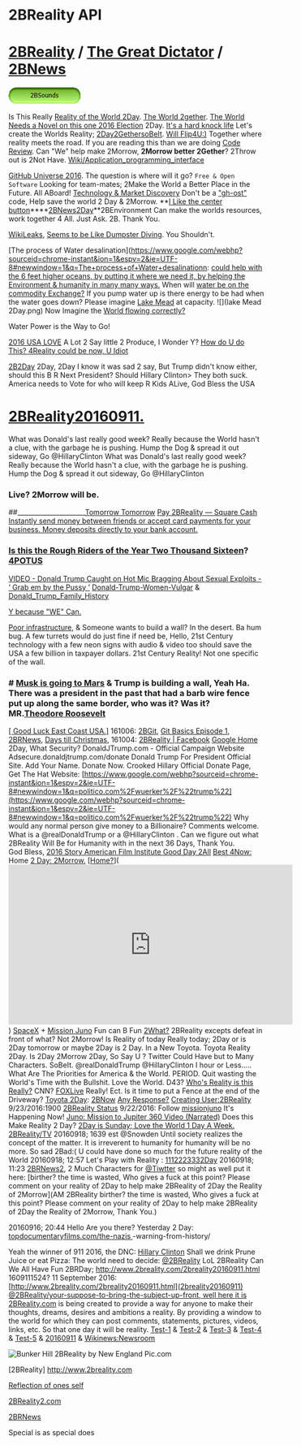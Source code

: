 # 2BReality API
# [2BReality](http://www.2breality.com/) / [The Great Dictator](https://youtu.be/V1fMvLbE85E) / [2BNews](http://www.2breality.com/2BNews.aspx) 
![](button43.gif)

 Is This Really [Reality of the World 2Day](https://news.google.com/nwshp?hl=en&tab=wn). [The World 2gether](https://www.google.com/search?q=2BReality+21+Days+till+we+vote+for+the+World.&oq=2BReality++21+Days+till+we+vote+for+the+World.&aqs=chrome..69i57j69i64&sourceid=chrome&ie=UTF-8).  [The World Needs a Novel on this one 2016 Election](http://www.nbcnews.com/news/us-news/billy-bush-leaving-today-show-effective-immediately-n667936) 2Day. [It's a hard knock life](https://youtu.be/-0bOH8ABpco)
 Let's create the Worlds Reality; [2Day2GethersoBeIt](https://www.youtube.com/watch?v=Nz8atO-7aWA). [Will Flip4U:)](https://www.elance.com/samples/boston-2day-2breality-boston/127985550/#posSlide)  Together where reality meets the road. If you are reading this than we are doing [Code Review](https://en.wikipedia.org/wiki/Code_review). Can "We" help make 2Morrow, **2Morrow better 2Gether**? 2Throw out is 2Not Have. [Wiki/Application_programming_interface](https://en.wikipedia.org/wiki/Application_programming_interface)

[GitHub Universe 2016](https://www.youtube.com/watch?v=Uflvf8l0NLY&feature=youtu.be&list=PL0lo9MOBetEEUcOiXSL0XMRZKfAWlZ3Cb). The question is where will it go? ```Free & Open Software```[](https://youtu.be/xXyCbjO5s-0) Looking for team-mates; 2Make the World a Better Place in the Future. All ABoard! 
[Technology & Market Discovery](https://ipo.llnl.gov/technologies/technology-market-discovery)
 Don't be a ["gh-ost"](https://www.google.com/search?q=gh-ost&oq=gh-ost&aqs=chrome..69i57j69i60&sourceid=chrome&ie=UTF-8#newwindow=1&tbm=vid&q=%22gh-ost%22+code) code, Help save the world 2 Day & 2Morrow. **[I Like the center button](http://www.2breality.com/My%20Dear%20Deer%202.JPG)****[2BNews2Day](https://images.google.com/imgres?imgurl=http%3A%2F%2Fwww.2breality.com%2FImages%2FButtons%2Flgben.jpg&imgrefurl=http%3A%2F%2Fwww.2breality.com%2F2BNews.aspx&docid=8u3Yx6gwCo-JlM&tbnid=ko4vgANJUnftMM%3A&w=180&h=217&source=sh%2Fx%2Fim)**2BEnvironment Can make the worlds resources, work together 4 All. Just Ask. 2B. Thank You.  
 
[WikiLeaks](https://wikileaks.org/), [Seems to be Like Dumpster Diving](https://twitter.com/2BReality/status/787703677943414785). You Shouldn't.
 
[The process of Water desalination](https://www.google.com/webhp?sourceid=chrome-instant&ion=1&espv=2&ie=UTF-8#newwindow=1&q=The+process+of+Water+desalinationn: [could help with the 6 feet higher oceans, by putting it where we need it, by helping the Environment & humanity in many many ways.](https://youtu.be/BikQFWNYct4) When will [water be on the commodity Exchange?](https://www.google.com/webhp?sourceid=chrome-instant&ion=1&espv=2&ie=UTF-8#q=water+be+on+the+commodity+Exchange%3F) 
 If you pump water up is there energy to be had when the water goes down?
Please imagine [Lake Mead](https://en.wikipedia.org/wiki/Lake_Mead) at capacity. ![](lake Mead 2Day.png)
Now Imagine the [World flowing correctly?](https://youtu.be/Cst_RaRMiJk) 

Water Power is the Way to Go!

[2016 USA LOVE](https://www.google.com/webhp?sourceid=chrome-instant&ion=1&espv=2&ie=UTF-8#q=.2breality)
 A Lot 2 Say little 2  Produce, I Wonder Y? 
[How do U do This? 4Reality could be now, U Idiot](https://www.google.com/webhp?sourceid=chrome-instant&ion=1&espv=2&ie=UTF-8#q=.2breality) 

 [2B2Day](http://2breality2.com/) 2Day, 2Day
 I know it was sad 2 say, But Trump didn't know either, should this B R Next President? Should Hillary Clinton> They both suck. America needs to Vote for who will keep R Kids ALive, God Bless the USA

# [2BReality20160911.](http://www.2breality.com/2breality20160911.html) 
What was Donald's last really good week? Really because the World hasn't a clue, with the garbage he is pushing. Hump the Dog & spread it out sideway, Go @HillaryClinton What was Donald's last really good week? Really because the World hasn't a clue, with the garbage he is pushing. Hump the Dog & spread it out sideway, Go @HillaryClinton 
### Live? 2Morrow will be.
##_____________________[Tomorrow Tomorrow](https://youtu.be/Yop62wQH498)
 [Pay 2BReality — Square Cash
 Instantly send money between friends or accept card payments for your business. Money deposits directly to your bank account.](https://cash.me/$2BReality)
### [Is this the Rough Riders of the Year Two Thousand Sixteen](https://youtu.be/0nDCVfnYBhk)? [4POTUS](https://twitter.com/hashtag/4potus)

[VIDEO - Donald Trump Caught on Hot Mic Bragging About Sexual Exploits - ‘ Grab em by the Pussy ’](https://youtu.be/24ofBPMC1h8)
[Donald-Trump-Women-Vulgar](http://www.cnn.com/2016/10/07/politics/donald-trump-women-vulgar/)  &  [Donald_Trump_Family_History](http://www.2breality.com/donald_trump_family_history.html) 

[Y because "WE" Can.](https://2breality.gitbooks.io/2breality/content/)

[Poor infrastructure](http://www.cnbc.com/2016/10/06/train-that-crashed-in-hoboken-was-going-twice-the-speed-limit-investigators-say.html), & Someone wants to build a wall? In the desert. Ba hum bug. A few turrets would do just fine if need be, Hello, 21st Century technology with a few neon signs with audio & video too should save the USA a few billion in taxpayer dollars.  21st Century Reality! Not one specific of the wall. 

### # [Musk is going to Mars](http://www.krmg.com/videos/news/the-plan-to-colonize-mars/vDrHnz/) & Trump is building a wall, Yeah Ha. There was a president in the past that had a barb wire fence put up along the same border, who was it?  Was it? MR.[Theodore Roosevelt](https://en.wikipedia.org/wiki/Rough_Riders) 
[[ Good Luck East Coast USA.]](http://www.space.com/34322-hurricane-matthew-international-space-station-video.html)
161006: [2BGit](https://github.com/2BReality/2breality2#2bgit), [Git Basics Episode 1](https://git-scm.com/video/what-is-version-control), [2BRNews](https://www.google.com/search?q=2BRNews.html&oq=2BRNews.html&aqs=chrome..69i57j69i61j69i60l2&sourceid=chrome&ie=UTF-8), [Days till Christmas](http://www.xmasclock.com/),
161004: [2BReality | Facebook](https://www.facebook.com/2BReality/)
[Google Home](https://madeby.google.com/home/) 2Day, What Security?
DonaldJTrump.com - Official Campaign Website‎
Adsecure.donaldjtrump.com/donate‎
Donald Trump For President Official Site. Add Your Name. Donate Now.
Crooked Hillary Official Donate Page, Get The Hat Website: [https://www.google.com/webhp?sourceid=chrome-instant&ion=1&espv=2&ie=UTF-8#newwindow=1&q=politico.com%2Fwuerker%2F%22trump%22](https://www.google.com/webhp?sourceid=chrome-instant&ion=1&espv=2&ie=UTF-8#newwindow=1&q=politico.com%2Fwuerker%2F%22trump%22) Why would any normal person give money to a Billionaire? Comments welcome.
What is a @realDonaldTrump or a @HillaryClinton . Can we figure out what 2BReality Will Be for Humanity with in the next 36 Days, Thank You.  
God Bless,
[2016 Story American Film Institute ](https://youtu.be/vC_1-MpSPL8)[Good Day 2All](https://youtu.be/bESGLojNYSo)
[Best 4Now:](http://www.spacex.com/) 
Home [2 Day: 2Morrow.](http://www.2breality.com/)
[[Home?](http://www.2breality.com/)](<iframe width="560" height="315" src="https://www.youtube.com/embed/vC_1-MpSPL8" frameborder="0" allowfullscreen></iframe>)
[SpaceX](https://youtu.be/IFA6DLT1jBA) + [Mission Juno](https://www.missionjuno.swri.edu/)
Fun can B Fun [2What?](http://www.2breality.com/tv.html)
2BReality excepts defeat in front of what? Not 2Morrow!
Is Reality of today Really today; 2Day or is 2Day tomorrow or maybe 2Day is 2 Day. In a New Toyota. Toyota Reality 2Day. Is 2Day 2Morrow 2Day, So Say U
 ?
Twitter Could Have but to Many Characters. SoBeIt. @realDonaldTrump @HillaryClinton I hour or Less..... What Are The Priorities for America & the World. PERIOD. Quit wasting the World's Time with the Bullshit. Love the World.
D43? [Who's Reality is this Really?](http://www.cnn.com/2016/09/25/politics/presidential-debate-preview-2016/) CNN? [FOXLive](http://www.fox.com/live) Really! Ect.
Is it time to put a Fence at the end of the Driveway?
[Toyota 2Day](http://www.toyota.com/configurator/#!/build/step/summary/year/2016/series/4runner/model/8668/exteriorcolor/01F7/interiorcolor/LA22/packages/option15/accessories/V4-3P-3T-61-C4-GN): 
[2BNow](https://twitter.com/2BReality/status/779529439558397952)
[Any Response?](https://medium.com/@2BReality/your-suppose-to-bring-the-subject-up-front-26bd033f3c37#.t23ps4u6a)
[Creating User:2BReality](https://commons.wikimedia.org/w/index.php?title=User:2BReality&action=edit&redlink=1)
 9/23/2016:1900 [2BReality Status](https://twitter.com/2BReality/status/779454381565542400)
 9/22/2016: Follow [missionjuno](https://www.missionjuno.swri.edu/) It's Happening Now! [Juno: Mission to Jupiter 360 Video (Narrated)](https://youtu.be/r5SuUY7dF1w?list=PLTiv_XWHnOZpM1iLQr95P4KDXYiYnJUOE)
 Does this Make Reality 2 Day? 
[2Day is Sunday; Love the World 1 Day A Week.](http://www.2breality.com/2brnews2.html)
[2BReality/TV](http://www.2breality.com/tv.html)
 20160918; 1639 est @Snowden Until society realizes the concept of the matter. It is irreverent to humanity for humanity will be no more. So sad 2Bad:(  U could have done so much for the future reality of the World
 20160918; 12:57 Let's Play with Reality : [1112223332Day](https://www.google.com/webhp?hl=en&tab=nw#newwindow=1&hl=en&q=2breality)
 20160918; 11:23 [2BRNews2](http://www.2breality.com/2brnews2.html), 2 Much Characters for [@Tiwtter](https://twitter.com/) so might as well put it here: [birther? the time is wasted, Who gives a fuck at this point? Please comment on your reality of 2Day to help make 2BReality of 2Day the Reality of 2Morrow](AM 2BReality birther? the time is wasted, Who gives a fuck at this point? Please comment on your reality of 2Day to help make 2BReality of 2Day the Reality of 2Morrow, Thank You.)

20160916; 20:44 Hello Are you there? Yesterday 2 Day: [topdocumentaryfilms.com/the-nazis
 ](http://topdocumentaryfilms.com/the-nazis-a-warning-from-history/)-warning-from-history/


Yeah the winner of 911 2016, the DNC: [Hillary Clinton](https://www.google.com/search?hl=en&gl=us&tbm=nws&authuser=0&q=11+september+2016&oq=11+september+2016&gs_l=news-cc.1.0.43j43i53.94715.109886.0.112874.21.5.2.14.14.0.141.647.0j5.5.0...0.0...1ac.1.UuAu4iqHBzE#q=11+september+2016&newwindow=1&hl=en&gl=us&authuser=0)
Shall we drink Prune Juice or eat Pizza: The world need to decide: [@2BReality](https://twitter.com/2BReality) LoL
2BReality   Can We All Have Fun 2BRDay; http://www.2breality.com/2breality20160911.html 1609111524?
11 September 2016: [http://www.2breality.com/2breality20160911.html](2breality20160911)
[@2BReality/your-suppose-to-bring-the-subject-up-front, well here it is](https://medium.com/@2BReality/your-suppose-to-bring-the-subject-up-front-26bd033f3c37#.uxck03dwp)
[2BReality.com](http://2breality.com) is being created to provide a way for anyone to make their thoughts, dreams, desires and ambitions a reality. By providing a window to the world for which they can post comments, statements, pictures, videos, links, etc. So that one day it will be reality. [Test-1](https://github.com/blog/2245-are-you-new-around-here-introducing-an-on-demand-course-in-github-basics) & [Test-2](https://www.gitbook.com) & [Test-3](https://gist.github.com/) & [Test-4](https://github.com/) & [Test-5](https://www.mediawiki.org/wiki/MediaWiki) & [20160911](https://en.wikinews.org/wiki/User_talk:2BReality) & [Wikinews:Newsroom](https://en.wikinews.org/wiki/Wikinews:Newsroom)

![Bunker Hill 2BReality by New England Pic.com](https://lh5.googleusercontent.com/-bnjEegp_2KY/UVbP0IWjtcI/AAAAAAAAt38/kFxs0z_WptQ/s540/_DSC6915.JPG)

[2BReality] http://www.2breality.com

[Reflection of ones self](https://www.dropbox.com/s/64pj8qxt4hhufn1/Relfection%20of%20one%20self.JPG?dl=0)

[2BReality2.com](http://2BReality2.com)

[2BRNews](http://www.2breality.com/2brnews.html)

 Special is as special does


